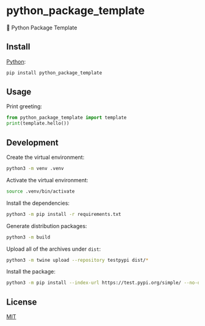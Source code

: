 # python_package_template

🐍 Python Package Template

## Install

[Python](https://pypi.org/project/python_package_template/):

```sh
pip install python_package_template
```

## Usage

Print greeting:

```py
from python_package_template import template
print(template.hello())
```

## Development

Create the virtual environment:

```sh
python3 -m venv .venv
```

Activate the virtual environment:

```sh
source .venv/bin/activate
```

Install the dependencies:

```sh
python3 -m pip install -r requirements.txt
```

Generate distribution packages:

```sh
python3 -m build
```

Upload all of the archives under `dist`:

```sh
python3 -m twine upload --repository testpypi dist/*
```

Install the package:

```sh
python3 -m pip install --index-url https://test.pypi.org/simple/ --no-deps python_package_template
```

## License

[MIT](LICENSE)
